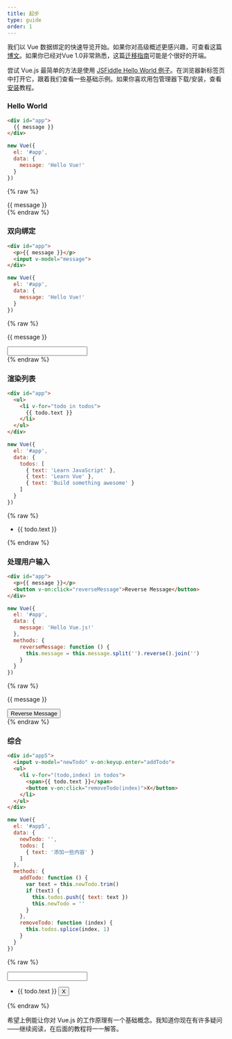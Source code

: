 ```yaml
---
title: 起步
type: guide
order: 1
---
```


我们以 Vue 数据绑定的快速导览开始。如果你对高级概述更感兴趣，可查看这篇[博文](http://blog.evanyou.me/2015/10/25/vuejs-re-introduction/)。如果你已经对Vue 1.0非常熟悉，这篇[迁移指南](http://rc.vuejs.org/guide/!!TODO:%20MIGRATION%20GUIDE%20FROM%201.0%20to%202.0)可能是个很好的开端。

尝试 Vue.js 最简单的方法是使用 [JSFiddle Hello World 例子](https://jsfiddle.net/chrisvfritz/ng41aepx/)。在浏览器新标签页中打开它，跟着我们查看一些基础示例。如果你喜欢用包管理器下载/安装，查看[安装](/guide/installation.html)教程。

### Hello World

``` html
<div id="app">
  {{ message }}
</div>
```
``` js
new Vue({
  el: '#app',
  data: {
    message: 'Hello Vue!'
  }
})
```
{% raw %}
<div id="app" class="demo">
  {{ message }}
</div>
<script>
new Vue({
  el: '#app',
  data: {
    message: 'Hello Vue!'
  }
})
</script>
{% endraw %}

### 双向绑定

``` html
<div id="app">
  <p>{{ message }}</p>
  <input v-model="message">
</div>
```
``` js
new Vue({
  el: '#app',
  data: {
    message: 'Hello Vue!'
  }
})
```
{% raw %}
<div id="app2" class="demo">
  <p>{{ message }}</p>
  <input v-model="message">
</div>
<script>
new Vue({
  el: '#app2',
  data: {
    message: 'Hello Vue!'
  }
})
</script>
{% endraw %}

### 渲染列表

``` html
<div id="app">
  <ul>
    <li v-for="todo in todos">
      {{ todo.text }}
    </li>
  </ul>
</div>
```
``` js
new Vue({
  el: '#app',
  data: {
    todos: [
      { text: 'Learn JavaScript' },
      { text: 'Learn Vue' },
      { text: 'Build something awesome' }
    ]
  }
})
```
{% raw %}
<div id="app3" class="demo">
  <ul>
    <li v-for="todo in todos">
      {{ todo.text }}
    </li>
  </ul>
</div>
<script>
new Vue({
  el: '#app3',
  data: {
    todos: [
      { text: 'Learn JavaScript' },
      { text: 'Learn Vue' },
      { text: 'Build something awesome' }
    ]
  }
})
</script>
{% endraw %}

### 处理用户输入

``` html
<div id="app">
  <p>{{ message }}</p>
  <button v-on:click="reverseMessage">Reverse Message</button>
</div>
```
``` js
new Vue({
  el: '#app',
  data: {
    message: 'Hello Vue.js!'
  },
  methods: {
    reverseMessage: function () {
      this.message = this.message.split('').reverse().join('')
    }
  }
})
```
{% raw %}
<div id="app4" class="demo">
  <p>{{ message }}</p>
  <button v-on:click="reverseMessage">Reverse Message</button>
</div>
<script>
new Vue({
  el: '#app4',
  data: {
    message: 'Hello Vue.js!'
  },
  methods: {
    reverseMessage: function () {
      this.message = this.message.split('').reverse().join('')
    }
  }
})
</script>
{% endraw %}

### 综合

``` html
<div id="app5">
  <input v-model="newTodo" v-on:keyup.enter="addTodo">
  <ul>
    <li v-for="(todo,index) in todos">
      <span>{{ todo.text }}</span>
      <button v-on:click="removeTodo(index)">X</button>
    </li>
  </ul>
</div>
```
``` js
new Vue({
  el: '#app5',
  data: {
    newTodo: '',
    todos: [
      { text: '添加一些内容' }
    ]
  },
  methods: {
    addTodo: function () {
      var text = this.newTodo.trim()
      if (text) {
        this.todos.push({ text: text })
        this.newTodo = ''
      }
    },
    removeTodo: function (index) {
      this.todos.splice(index, 1)
    }
  }
})
```
{% raw %}
<div id="app5" class="demo">
  <input v-model="newTodo" v-on:keyup.enter="addTodo">
  <ul>
    <li v-for="(todo,index) in todos">
      <span>{{ todo.text }}</span>
      <button v-on:click="removeTodo(index)">X</button>
    </li>
  </ul>
</div>
<script>
new Vue({
  el: '#app5',
  data: {
    newTodo: '',
    todos: [
      { text: '添加一些内容' }
    ]
  },
  methods: {
    addTodo: function () {
      var text = this.newTodo.trim()
      if (text) {
        this.todos.push({ text: text })
        this.newTodo = ''
      }
    },
    removeTodo: function (index) {
      this.todos.splice(index, 1)
    }
  }
})
</script>
{% endraw %}

希望上例能让你对 Vue.js 的工作原理有一个基础概念。我知道你现在有许多疑问——继续阅读，在后面的教程将一一解答。
